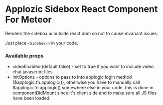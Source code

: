 # Applozic Sidebox React Component For Meteor

Renders the sidebox ui outside react dom so not to cause invariant issues.

Just place ```<Sidebox/>``` in your code.

### Available props
- videoEnabled (default false) - set to true if you want to include video chat javascript files
- initOptions - options to pass to into applogic login method ($applogic.fn.applogic()), otherwise you have to manually call $applogic.fn.applogic() somewhere else in your code. this is done in componentDidMount since it's client side and to make sure all JS files have been loaded.
